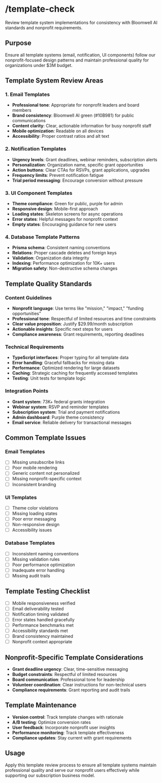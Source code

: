 # /template-check

Review template system implementations for consistency with Bloomwell AI standards and nonprofit requirements.

## Purpose

Ensure all template systems (email, notification, UI components) follow our nonprofit-focused design patterns and maintain professional quality for organizations under $3M budget.

## Template System Review Areas

### 1. Email Templates

- **Professional tone**: Appropriate for nonprofit leaders and board members
- **Brand consistency**: Bloomwell AI green (#10B981) for public communications
- **Content clarity**: Clear, actionable information for busy nonprofit staff
- **Mobile optimization**: Readable on all devices
- **Accessibility**: Proper contrast ratios and alt text

### 2. Notification Templates

- **Urgency levels**: Grant deadlines, webinar reminders, subscription alerts
- **Personalization**: Organization name, specific grant opportunities
- **Action buttons**: Clear CTAs for RSVPs, grant applications, upgrades
- **Frequency limits**: Prevent notification fatigue
- **Trial period messaging**: Encourage conversion without pressure

### 3. UI Component Templates

- **Theme compliance**: Green for public, purple for admin
- **Responsive design**: Mobile-first approach
- **Loading states**: Skeleton screens for async operations
- **Error states**: Helpful messages for nonprofit context
- **Empty states**: Encouraging guidance for new users

### 4. Database Template Patterns

- **Prisma schema**: Consistent naming conventions
- **Relations**: Proper cascade deletes and foreign keys
- **Validation**: Organization data integrity
- **Indexing**: Performance optimization for 10K+ users
- **Migration safety**: Non-destructive schema changes

## Template Quality Standards

### Content Guidelines

- **Nonprofit language**: Use terms like "mission," "impact," "funding opportunities"
- **Professional tone**: Respectful of limited resources and time constraints
- **Clear value proposition**: Justify $29.99/month subscription
- **Actionable insights**: Specific next steps for users
- **Compliance awareness**: Grant requirements, reporting deadlines

### Technical Requirements

- **TypeScript interfaces**: Proper typing for all template data
- **Error handling**: Graceful fallbacks for missing data
- **Performance**: Optimized rendering for large datasets
- **Caching**: Strategic caching for frequently accessed templates
- **Testing**: Unit tests for template logic

### Integration Points

- **Grant system**: 73K+ federal grants integration
- **Webinar system**: RSVP and reminder templates
- **Subscription system**: Trial and payment notifications
- **Admin dashboard**: Purple theme consistency
- **Email service**: Reliable delivery for transactional messages

## Common Template Issues

### Email Templates

- [ ] Missing unsubscribe links
- [ ] Poor mobile rendering
- [ ] Generic content not personalized
- [ ] Missing nonprofit-specific context
- [ ] Inconsistent branding

### UI Templates

- [ ] Theme color violations
- [ ] Missing loading states
- [ ] Poor error messaging
- [ ] Non-responsive design
- [ ] Accessibility issues

### Database Templates

- [ ] Inconsistent naming conventions
- [ ] Missing validation rules
- [ ] Poor performance optimization
- [ ] Inadequate error handling
- [ ] Missing audit trails

## Template Testing Checklist

- [ ] Mobile responsiveness verified
- [ ] Email deliverability tested
- [ ] Notification timing validated
- [ ] Error states handled gracefully
- [ ] Performance benchmarks met
- [ ] Accessibility standards met
- [ ] Brand consistency maintained
- [ ] Nonprofit context appropriate

## Nonprofit-Specific Template Considerations

- **Grant deadline urgency**: Clear, time-sensitive messaging
- **Budget constraints**: Respectful of limited resources
- **Board communication**: Professional tone for leadership
- **Volunteer coordination**: Clear instructions for non-technical users
- **Compliance requirements**: Grant reporting and audit trails

## Template Maintenance

- **Version control**: Track template changes with rationale
- **A/B testing**: Optimize conversion rates
- **User feedback**: Incorporate nonprofit user insights
- **Performance monitoring**: Track template effectiveness
- **Compliance updates**: Stay current with grant requirements

## Usage

Apply this template review process to ensure all template systems maintain professional quality and serve our nonprofit users effectively while supporting our subscription business model.
